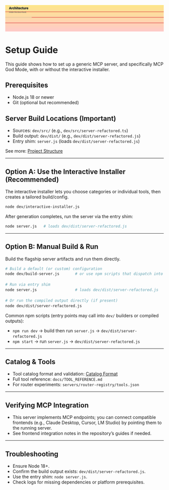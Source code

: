 <p align="center">
  <img src="../../assets/headers/animated-header-3.svg" alt="MCP God Mode - Setup Guide" />
</p>

# Setup Guide

This guide shows how to set up a generic MCP server, and specifically MCP God Mode, with or without the interactive installer.

## Prerequisites

- Node.js 18 or newer
- Git (optional but recommended)

## Server Build Locations (Important)

- Sources: `dev/src/` (e.g., `dev/src/server-refactored.ts`)
- Build output: `dev/dist/` (e.g., `dev/dist/server-refactored.js`)
- Entry shim: `server.js` (loads `dev/dist/server-refactored.js`)

See more: [Project Structure](./Project-Structure.md)

---

## Option A: Use the Interactive Installer (Recommended)

The interactive installer lets you choose categories or individual tools, then creates a tailored build/config.

```bash
node dev/interactive-installer.js
```

After generation completes, run the server via the entry shim:

```bash
node server.js   # loads dev/dist/server-refactored.js
```

---

## Option B: Manual Build & Run

Build the flagship server artifacts and run them directly.

```bash
# Build a default (or custom) configuration
node dev/build-server.js       # or use npm scripts that dispatch into dev/

# Run via entry shim
node server.js                 # loads dev/dist/server-refactored.js

# Or run the compiled output directly (if present)
node dev/dist/server-refactored.js
```

Common npm scripts (entry points may call into `dev/` builders or compiled outputs):

- `npm run dev`   → build then run `server.js` → `dev/dist/server-refactored.js`
- `npm start`     → run `server.js` → `dev/dist/server-refactored.js`

---

## Catalog & Tools

- Tool catalog format and validation: [Catalog Format](./Catalog-Format.md)
- Full tool reference: `docs/TOOL_REFERENCE.md`
- For router experiments: `servers/router-registry/tools.json`

---

## Verifying MCP Integration

- This server implements MCP endpoints; you can connect compatible frontends (e.g., Claude Desktop, Cursor, LM Studio) by pointing them to the running server.
- See frontend integration notes in the repository’s guides if needed.

---

## Troubleshooting

- Ensure Node 18+.
- Confirm the build output exists: `dev/dist/server-refactored.js`.
- Use the entry shim: `node server.js`.
- Check logs for missing dependencies or platform prerequisites.

